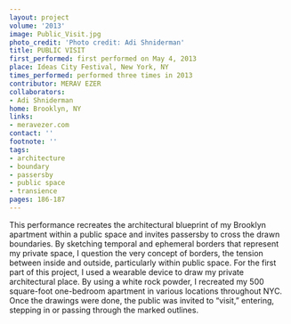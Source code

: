 ```yaml
---
layout: project
volume: '2013'
image: Public_Visit.jpg
photo_credit: 'Photo credit: Adi Shniderman'
title: PUBLIC VISIT
first_performed: first performed on May 4, 2013
place: Ideas City Festival, New York, NY
times_performed: performed three times in 2013
contributor: MERAV EZER
collaborators:
- Adi Shniderman
home: Brooklyn, NY
links:
- meravezer.com
contact: ''
footnote: ''
tags:
- architecture
- boundary
- passersby
- public space
- transience
pages: 186-187
---
```


This performance recreates the architectural blueprint of my Brooklyn apartment within a public space and invites passersby to cross the drawn boundaries. By sketching temporal and ephemeral borders that represent my private space, I question the very concept of borders, the tension between inside and outside, particularly within public space. For the first part of this project, I used a wearable device to draw my private architectural place. By using a white rock powder, I recreated my 500 square-foot one-bedroom apartment in various locations throughout NYC. Once the drawings were done, the public was invited to “visit,” entering, stepping in or passing through the marked outlines.
